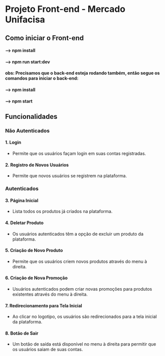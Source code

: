 # Projeto Front-end - Mercado Unifacisa

## Como iniciar o Front-end

#### --> npm install
#### --> npm run start:dev

#### obs: Precisamos que o back-end esteja rodando também, então segue os comandos para iniciar o back-end: 
#### --> npm install
#### --> npm start


## Funcionalidades

### Não Autenticados

#### 1. Login
- Permite que os usuários façam login em suas contas registradas.

#### 2. Registro de Novos Usuários
- Permite que novos usuários se registrem na plataforma.

### Autenticados

#### 3. Página Inicial
- Lista todos os produtos já criados na plataforma.

#### 4. Deletar Produto
- Os usuários autenticados têm a opção de excluir um produto da plataforma.

#### 5. Criação de Novo Produto
- Permite que os usuários criem novos produtos através do menu à direita.

#### 6. Criação de Nova Promoção
- Usuários autenticados podem criar novas promoções para produtos existentes através do menu à direita.

#### 7. Redirecionamento para Tela Inicial
- Ao clicar no logotipo, os usuários são redirecionados para a tela inicial da plataforma.

#### 8. Botão de Sair
- Um botão de saída está disponível no menu à direita para permitir que os usuários saiam de suas contas.

